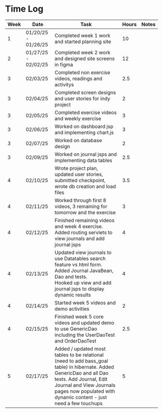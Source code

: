 # Time Log

| Week | Date                | Task                                                                                                                                                                                                                                        | Hours | Notes|
|------|---------------------|---------------------------------------------------------------------------------------------------------------------------------------------------------------------------------------------------------------------------------------------|----|------|
| 1    | 01/20/25 - 01/26/25 | Completed week 1 work and started planning site                                                                                                                                                                                             | 10 | |
| 2    | 01/27/25 - 02/02/25 | Completed week 2 work and designed site screens in figma                                                                                                                                                                                    | 12 | |
| 3    | 02/03/25            | Completed non exercise videos, readings and activitys                                                                                                                                                                                       | 2.5 | |
| 3    | 02/04/25            | Completed screen designs and user stories for indy project                                                                                                                                                                                  | 2  | |
| 3    | 02/05/25            | Completed exercise videos and weekly exercise                                                                                                                                                                                               | 3  | |
| 3    | 02/06/25            | Worked on dashboard jsp and implementing chart.js                                                                                                                                                                                           | 3  | |
| 3    | 02/07/25            | Worked on database design                                                                                                                                                                                                                   | 2  | |
| 3    | 02/09/25            | Worked on journal jsps and implementing data tables                                                                                                                                                                                         | 2.5 | |
| 4    | 02/10/25            | Wrote project plan, updated user stories, submitted checkpoint, wrote db creation and load files                                                                                                                                            | 3.5 | |
| 4    | 02/11/25            | Worked through first 8 videos, 3 remaining for tomorrow and the exercise                                                                                                                                                                    | 3  | |
| 4    | 02/12/25            | Finished remaining videos and week 4 exercise. Added routing servlets to view journals and add journal jsps                                                                                                                                 | 4  | |
| 4    | 02/13/25            | Updated view journals to use Datatables search feature vs html form. Added Journal JavaBean, Dao and tests.<br/> Hooked up view and add journal jsps to display dynamic results                                                             | 4  | |
| 4    | 02/14/25            | Started week 5 videos and demo activities                                                                                                                                                                                                   | 2  | |
| 4    | 02/15/25            | Finished week 5 core videos and updated demo to use GenericDao including the UserDaoTest and OrderDaoTest                                                                                                                                   | 2.5 | |
| 5    | 02/17/25            | Added / updated most tables to be relational (need to add bass_goal table) in hibernate. Added GenericDao and all Dao tests. Add Journal, Edit Journal and View Journals pages now populated with dynamic content - just need a few touchups | 5 | |